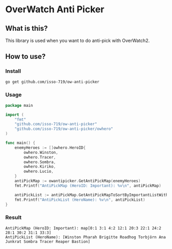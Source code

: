 # OverWatch Anti Picker

## What is this?

This library is used when you want to do anti-pick with OverWatch2.

## How to use?

### Install

```bash
go get github.com/isso-719/ow-anti-picker
```

### Usage

```go
package main

import (
	"fmt"
	"github.com/isso-719/ow-anti-picker"
	"github.com/isso-719/ow-anti-picker/owhero"
)

func main() {
	enemyHeroes := []owhero.HeroID{
		owhero.Winston,
		owhero.Tracer,
		owhero.Sombra,
		owhero.Kiriko,
		owhero.Lucio,
	}
	antiPickMap := owantipicker.GetAntiPickMap(enemyHeroes)
	fmt.Printf("AntiPickMap (HeroID: Important): %v\n", antiPickMap)

	antiPickList := antiPickMap.GetAntiPickMapToSortByImportantListWithHeroName()
	fmt.Printf("AntiPickList (HeroName): %v\n", antiPickList)
}
```

### Result

```text
AntiPickMap (HeroID: Important): map[0:1 3:1 4:2 12:1 20:3 22:1 24:2 28:1 30:2 31:1 33:3]
AntiPickList (HeroName): [Winston Pharah Brigitte Roadhog Torbjörn Ana Junkrat Sombra Tracer Reaper Bastion]
```
